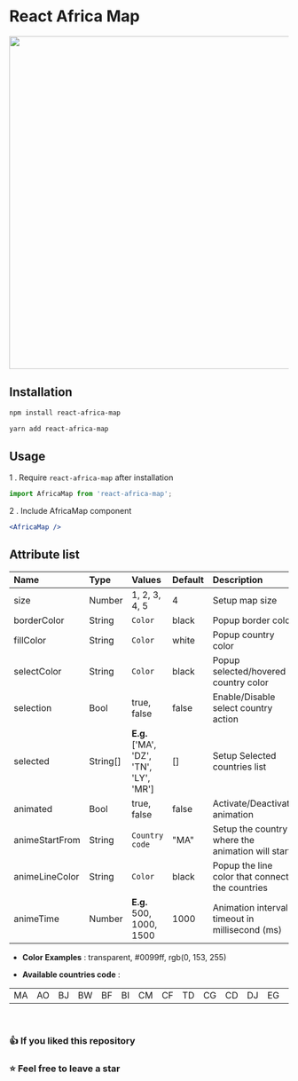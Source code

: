 # React Africa Map

<p align="center"><a href="https://www.npmjs.com/package/react-africa-map" target="_blank"><img src="https://user-images.githubusercontent.com/90270530/159455398-b64ffa08-b6f0-4b22-a3cf-5adb3a0fad8e.png" width="600"></a></p>

## Installation

```sh
npm install react-africa-map
```

```sh
yarn add react-africa-map
```

## Usage

1 . Require `react-africa-map` after installation

```js
import AfricaMap from 'react-africa-map';
```

2 . Include AfricaMap component

```jsx
<AfricaMap />
```

## Attribute list

<table class="table table-striped table-bordered">
<thead>
<tr>
<th style="text-align:left">Name</th>
<th style="text-align:left">Type</th>
<th style="text-align:left">Values</th>
<th style="text-align:left">Default</th>
<th style="text-align:left">Description</th>
</tr>
</thead>
<tbody>
<tr>
<td style="text-align:left">size</td>
<td style="text-align:left">Number</td>
<td style="text-align:left">1, 2, 3, 4, 5</td>
<td style="text-align:left">4</td>
<td style="text-align:left">Setup map size</td>
</tr>
<tr>
<td style="text-align:left">borderColor</td>
<td style="text-align:left">String</td>
<td style="text-align:left"><code>Color</code></td>
<td style="text-align:left">black</td>
<td style="text-align:left">Popup border color</td>
</tr>
<tr>
<td style="text-align:left">fillColor</td>
<td style="text-align:left">String</td>
<td style="text-align:left"><code>Color</code></td>
<td style="text-align:left">white</td>
<td style="text-align:left">Popup country color</td>
</tr>
<tr>
<td style="text-align:left">selectColor</td>
<td style="text-align:left">String</td>
<td style="text-align:left"><code>Color</code></td>
<td style="text-align:left">black</td>
<td style="text-align:left">Popup selected/hovered country color</td>
</tr>
<tr>
<td style="text-align:left">selection</td>
<td style="text-align:left">Bool</td>
<td style="text-align:left">true, false</td>
<td style="text-align:left">false</td>
<td style="text-align:left">Enable/Disable select country action</td>
</tr>
<tr>
<td style="text-align:left">selected</td>
<td style="text-align:left">String[]</td>
<td style="text-align:left"><b>E.g.</b> ['MA', 'DZ', 'TN', 'LY', 'MR'] </td>
<td style="text-align:left">[]</td>
<td style="text-align:left">Setup Selected countries list</td>
</tr>
<tr>
<td style="text-align:left">animated</td>
<td style="text-align:left">Bool</td>
<td style="text-align:left">true, false</td>
<td style="text-align:left">false</td>
<td style="text-align:left">Activate/Deactivate animation</td>
</tr>
<tr>
<td style="text-align:left">animeStartFrom</td>
<td style="text-align:left">String</td>
<td style="text-align:left"><code>Country code</code></td>
<td style="text-align:left">"MA"</td>
<td style="text-align:left">Setup the country where the animation will start</td>
</tr>
<tr>
<td style="text-align:left">animeLineColor</td>
<td style="text-align:left">String</td>
<td style="text-align:left"><code>Color</code></td>
<td style="text-align:left">black</td>
<td style="text-align:left">Popup the line color that connect the countries</td>
</tr>
<tr>
<td style="text-align:left">animeTime</td>
<td style="text-align:left">Number</td>
<td style="text-align:left"><b>E.g.</b> 500, 1000, 1500</td>
<td style="text-align:left">1000</td>
<td style="text-align:left">Animation interval timeout in millisecond (ms)</td>
</tr>
</tbody>
</table>

- **Color Examples** : transparent, #0099ff, rgb(0, 153, 255)

- **Available countries code** :

<table>
<td>MA</td>
<td>AO</td>
<td>BJ</td>
<td>BW</td>
<td>BF</td>
<td>BI</td>
<td>CM</td>
<td>CF</td>
<td>TD</td>
<td>CG</td>
<td>CD</td>
<td>DJ</td>
<td>EG</td>
<td>GQ</td>
<td>ER</td>
<td>ET</td>
<td>GA</td>
<td>GM</td>
<td>GH</td>
<td>GN</td>
<td>GW</td>
<td>CI</td>
<td>KE</td>
<td>LS</td>
<td>LR</td>
<td>LY</td>
<td>MG</td>
<td>MW</td>
<td>ML</td>
<td>MR</td>
<td>DZ</td>
<td>MZ</td>
<td>NA</td>
<td>NE</td>
<td>NG</td>
<td>RW</td>
<td>SN</td>
<td>SL</td>
<td>SO</td>
<td>ZA</td>
<td>SD</td>
<td>SZ</td>
<td>TZ</td>
<td>TG</td>
<td>TN</td>
<td>UG</td>
<td>ZM</td>
<td>ZW</td>
</table>

<br>

### 👍 If you liked this repository
### ⭐ Feel free to leave a star 
